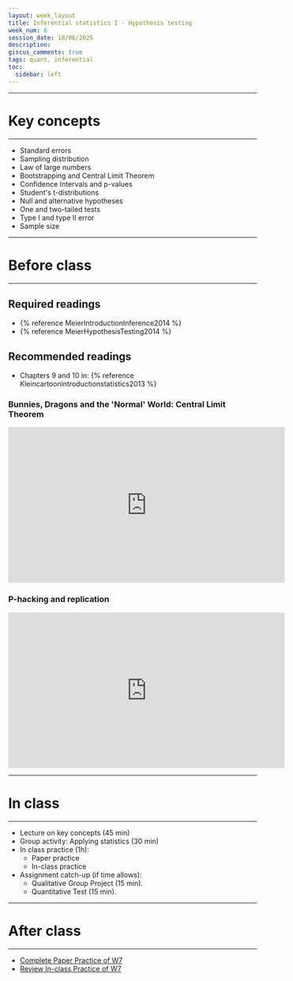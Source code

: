 ```yaml
---
layout: week_layout
title: Inferential statistics I - Hypothesis testing
week_num: 6
session_date: 10/06/2025
description:
giscus_comments: true
tags: quant, inferential
toc:
  sidebar: left
---
```


<!-- %%%%%%%%%% ZAIN AWAY %%%%%%%%% -->

---
# Key concepts
---

  - Standard errors
  - Sampling distribution
  - Law of large numbers
  - Bootstrapping and Central Limit Theorem
  - Confidence Intervals and p-values
  - Student's t-distributions
  - Null and alternative hypotheses
  - One and two-tailed tests
  - Type I and type II error
  - Sample size

---
# Before class
---

## Required readings

- {% reference MeierIntroductionInference2014 %}
- {% reference MeierHypothesisTesting2014 %}

## Recommended readings

- Chapters 9 and 10 in: {% reference Kleincartoonintroductionstatistics2013 %}

### Bunnies, Dragons and the 'Normal' World: Central Limit Theorem

<iframe width="560" height="315" src="https://www.youtube.com/embed/jvoxEYmQHNM" title="YouTube video player" frameborder="0" allow="accelerometer; autoplay; clipboard-write; encrypted-media; gyroscope; picture-in-picture" allowfullscreen></iframe>

### P-hacking and replication

<iframe width="560" height="315" src="https://www.youtube.com/embed/42QuXLucH3Q" title="YouTube video player" frameborder="0" allow="accelerometer; autoplay; clipboard-write; encrypted-media; gyroscope; picture-in-picture" allowfullscreen></iframe>

---
# In class
---

- Lecture on key concepts (45 min)
- Group activity: Applying statistics (30 min)
- In class practice (1h):
	- Paper practice
	- In-class practice
- Assignment catch-up (if time allows):
  - Qualitative Group Project (15 min).
  - Quantitative Test (15 min).

---
# After class
---

- [Complete Paper Practice of W7](/assignments/#21-paper-practice)
- [Review In-class Practice of W7](/assignments/#22-in-class-practice)
